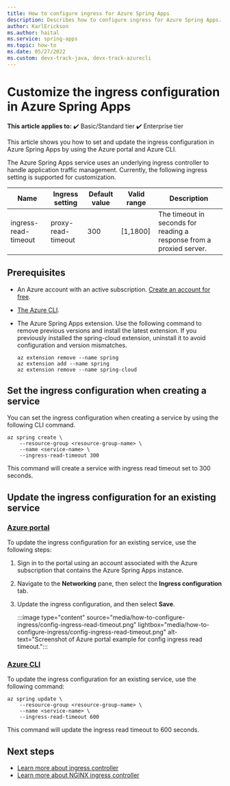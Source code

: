 ```yaml
---
title: How to configure ingress for Azure Spring Apps
description: Describes how to configure ingress for Azure Spring Apps.
author: KarlErickson
ms.author: haital
ms.service: spring-apps
ms.topic: how-to
ms.date: 05/27/2022
ms.custom: devx-track-java, devx-track-azurecli
---
```


# Customize the ingress configuration in Azure Spring Apps

**This article applies to:** ✔️ Basic/Standard tier ✔️ Enterprise tier

This article shows you how to set and update the ingress configuration in Azure Spring Apps by using the Azure portal and Azure CLI.

The Azure Spring Apps service uses an underlying ingress controller to handle application traffic management. Currently, the following ingress setting is supported for customization.

| Name                 | Ingress setting    | Default value | Valid range | Description                                                          |
|----------------------|--------------------|---------------|-------------|----------------------------------------------------------------------|
| ingress-read-timeout | proxy-read-timeout | 300           | \[1,1800\]  | The timeout in seconds for reading a response from a proxied server. |

## Prerequisites

- An Azure account with an active subscription. [Create an account for free](https://azure.microsoft.com/free/?WT.mc_id=A261C142F).
- [The Azure CLI](/cli/azure/install-azure-cli).
- The Azure Spring Apps extension. Use the following command to remove previous versions and install the latest extension. If you previously installed the spring-cloud extension, uninstall it to avoid configuration and version mismatches.

  ```azurecli
  az extension remove --name spring
  az extension add --name spring
  az extension remove --name spring-cloud
  ```

## Set the ingress configuration when creating a service

You can set the ingress configuration when creating a service by using the following CLI command.

```azurecli
az spring create \
    --resource-group <resource-group-name> \
    --name <service-name> \
    --ingress-read-timeout 300
```

This command will create a service with ingress read timeout set to 300 seconds.

## Update the ingress configuration for an existing service

### [Azure portal](#tab/azure-portal)

To update the ingress configuration for an existing service, use the following steps:

1. Sign in to the portal using an account associated with the Azure subscription that contains the Azure Spring Apps instance.
2. Navigate to the **Networking** pane, then select the **Ingress configuration** tab.
3. Update the ingress configuration, and then select **Save**.

   :::image type="content" source="media/how-to-configure-ingress/config-ingress-read-timeout.png" lightbox="media/how-to-configure-ingress/config-ingress-read-timeout.png" alt-text="Screenshot of Azure portal example for config ingress read timeout.":::

### [Azure CLI](#tab/azure-cli)

To update the ingress configuration for an existing service, use the following command:

```azurecli
az spring update \
    --resource-group <resource-group-name> \
    --name <service-name> \
    --ingress-read-timeout 600
```

This command will update the ingress read timeout to 600 seconds.

## Next steps

- [Learn more about ingress controller](https://kubernetes.io/docs/concepts/services-networking/ingress-controllers)
- [Learn more about NGINX ingress controller](https://kubernetes.github.io/ingress-nginx)
